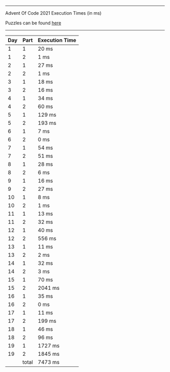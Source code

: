 ****

Advent Of Code 2021 Execution Times (in ms)

Puzzles can be found [here](https://adventofcode.com/2021/)

----

| Day | Part | Execution Time |
| --- | ---- | -------------- |
| 1 | 1 | 20 ms|
| 1 | 2 | 1 ms|
| 2 | 1 | 27 ms|
| 2 | 2 | 1 ms|
| 3 | 1 | 18 ms|
| 3 | 2 | 16 ms|
| 4 | 1 | 34 ms|
| 4 | 2 | 60 ms|
| 5 | 1 | 129 ms|
| 5 | 2 | 193 ms|
| 6 | 1 | 7 ms|
| 6 | 2 | 0 ms|
| 7 | 1 | 54 ms|
| 7 | 2 | 51 ms|
| 8 | 1 | 28 ms|
| 8 | 2 | 6 ms|
| 9 | 1 | 16 ms|
| 9 | 2 | 27 ms|
| 10 | 1 | 8 ms|
| 10 | 2 | 1 ms|
| 11 | 1 | 13 ms|
| 11 | 2 | 32 ms|
| 12 | 1 | 40 ms|
| 12 | 2 | 556 ms|
| 13 | 1 | 11 ms|
| 13 | 2 | 2 ms|
| 14 | 1 | 32 ms|
| 14 | 2 | 3 ms|
| 15 | 1 | 70 ms|
| 15 | 2 | 2041 ms|
| 16 | 1 | 35 ms|
| 16 | 2 | 0 ms|
| 17 | 1 | 11 ms|
| 17 | 2 | 199 ms|
| 18 | 1 | 46 ms|
| 18 | 2 | 96 ms|
| 19 | 1 | 1727 ms|
| 19 | 2 | 1845 ms|
||total|7473 ms|